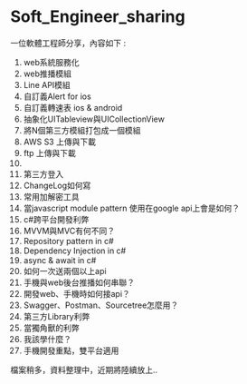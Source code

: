 # Soft_Engineer_sharing
一位軟體工程師分享，內容如下 : 

1. web系統服務化
2. web推播模組
3. Line API模組
4. 自訂義Alert for ios
5. 自訂義轉速表 ios & android
6. 抽象化UITableview與UICollectionView
7. 將N個第三方模組打包成一個模組
8. AWS S3 上傳與下載
9. ftp 上傳與下載
10. [面試題目]: https://github.com/JustinZelus/CCWork_Demo
11. 第三方登入
12. ChangeLog如何寫
13. 常用加解密工具
14. 當javascript module pattern 使用在google api上會是如何？
15. c#跨平台開發利弊
16. MVVM與MVC有何不同？
17. Repository pattern in c#
18. Dependency Injection in c#
19. async & await in c#
20. 如何一次送兩個以上api
21. 手機與web後台推播如何串聯？
22. 開發web、手機時如何接api？
23. Swagger、Postman、Sourcetree怎麼用？
24. 第三方Library利弊
25. 當獨角獸的利弊
26. 我該學什麼？
27. 手機開發重點，雙平台適用

檔案稍多，資料整理中，近期將陸續放上..
